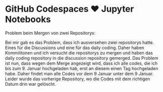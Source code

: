 # GitHub Codespaces ♥️ Jupyter Notebooks

Problem beim Mergen von zwei Repositorys:

Bei mir gab es das Problem, dass ich ausversehen zwei repositorys hatte. Eines für die Discussions und eine für das daily coding. Daher haben Kommilitonen und ich versucht die repositorys zu mergen und haben das daily coding repository in die discussion repository gemerged. Das Problem ist nun, dass wegen dem Merge angezeigt wird, dass ich alle codes, die ich bis zum 9. Januar hochgeladen hab, erst an diesem einen Tag hochgeladen habe. Daher findet man alle Codes vor dem 9 Januar unter dem 9 Januar. Leider wurde das vorherige Repository, wo die Codes mit dem richtigen Datum drin war gelöscht.
